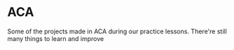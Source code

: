 # ACA

Some of the projects made in ACA during our practice lessons. There're still many things to learn and improve
